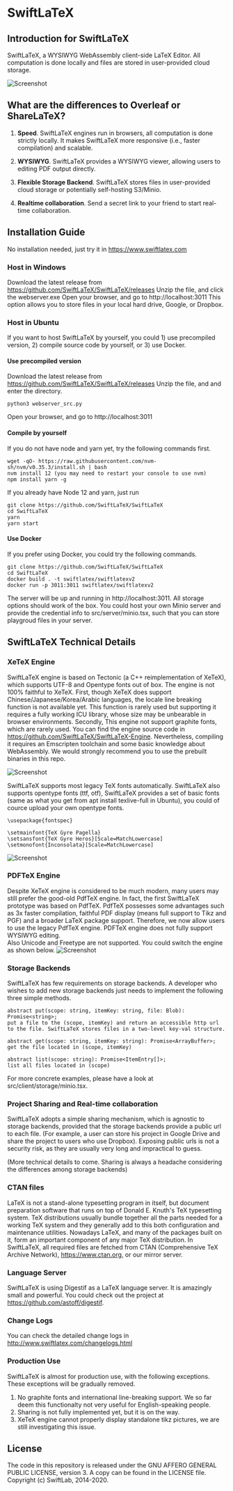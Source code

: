 # SwiftLaTeX

## Introduction for SwiftLaTeX

SwiftLaTeX, a WYSIWYG WebAssembly client-side LaTeX Editor. All computation is done locally and files are stored in user-provided cloud storage. 

![Screenshot](https://www.swiftlatex.com/images/screenshot-light.png)

## What are the differences to Overleaf or ShareLaTeX?

1. __Speed__. SwiftLaTeX engines run in browsers, all computation is done strictly locally. It makes SwiftLaTeX more responsive (i.e., faster compilation) and scalable.

2. __WYSIWYG__. SwiftLaTeX provides a WYSIWYG viewer, allowing users to editing PDF output directly.

3. __Flexible Storage Backend__. SwiftLaTeX stores files in user-provided cloud storage or potentially self-hosting S3/Minio. 

4. __Realtime collaboration__. Send a secret link to your friend to start real-time collaboration. 

## Installation Guide

No installation needed, just try it in https://www.swiftlatex.com

### Host in Windows
Download the latest release from https://github.com/SwiftLaTeX/SwiftLaTeX/releases
Unzip the file, and click the webserver.exe
Open your browser, and go to http://localhost:3011
This option allows you to store files in your local hard drive, Google, or Dropbox.

### Host in Ubuntu
If you want to host SwiftLaTeX by yourself, you could 1) use precompiled version, 2) compile source code by yourself, or 3) use Docker.

#### Use precompiled version 
Download the latest release from https://github.com/SwiftLaTeX/SwiftLaTeX/releases
Unzip the file, and and enter the directory.
```
python3 webserver_src.py
```
Open your browser, and go to http://localhost:3011

#### Compile by yourself
If you do not have node and yarn yet, try the following commands first.
```
wget -qO- https://raw.githubusercontent.com/nvm-sh/nvm/v0.35.3/install.sh | bash
nvm install 12 (you may need to restart your console to use nvm)
npm install yarn -g 
```

If you already have Node 12 and yarn, just run
```
git clone https://github.com/SwiftLaTeX/SwiftLaTeX
cd SwiftLaTeX
yarn
yarn start
```

#### Use Docker
If you prefer using Docker, you could try the following commands.
```
git clone https://github.com/SwiftLaTeX/SwiftLaTeX
cd SwiftLaTeX
docker build . -t swiftlatex/swiftlatexv2
docker run -p 3011:3011 swiftlatex/swiftlatexv2
```
The server will be up and running in http://localhost:3011.
All storage options should work of the box. You could host your own Minio server and provide the credential info to src/server/minio.tsx, such that you can store playgroud files in your server. 

## SwiftLaTeX Technical Details

### XeTeX Engine
SwiftLaTeX engine is based on Tectonic (a C++ reimplementation of XeTeX), which supports UTF-8 and Opentype fonts out of box.
The engine is not 100% faithful to XeTeX. 
First, though XeTeX does support Chinese/Japanese/Korea/Arabic languages, the locale line breaking function is not available yet. This function is rarely used but supporting it requires a fully working ICU library, whose size may be unbearable in browser environments.
Secondly, This engine not support graphite fonts, which are rarely used.
You can find the engine source code in https://github.com/SwiftLaTeX/SwiftLaTeX-Engine. Nevertheless, compiling it requires an Emscripten toolchain and some basic knowledge about WebAssembly. We would strongly recommend you to use the prebuilt binaries in this repo. 

![Screenshot](https://s3.swiftlatex.com/swiftlatex2/9FSa0rkYnHCWlA9ThUbeUYWKyE2A4yrK/asset/cn9tf1YLHmlocalhost_3011_editor.html_p_3D0KaL0q7np8(iPad_20Pro)_20(2).png)

SwiftLaTeX supports most legacy TeX fonts automatically. 
SwiftLaTeX also supports opentype fonts (ttf, otf), SwiftLaTeX provides a set of basic fonts (same as what you get from apt install texlive-full in Ubuntu), you could of cource upload your own opentype fonts.
```
\usepackage{fontspec}

\setmainfont{TeX Gyre Pagella}
\setsansfont{TeX Gyre Heros}[Scale=MatchLowercase]
\setmonofont{Inconsolata}[Scale=MatchLowercase]
```

![Screenshot](https://s3.swiftlatex.com/swiftlatex2/AWdSGuPe60mHwNXnzqDeuOLzWUgkaeaE/asset/localhost_3011_editor,html_p%3DMy_fancy_project,cCBkO57V(iPad_Pro).iBO26.png)

### PDFTeX Engine
Despite XeTeX engine is considered to be much modern, many users may still prefer the good-old PdfTeX engine.
In fact, the first SwiftLaTeX prototype was based on PdfTeX. 
PdfTeX possesses some advantages such as 3x faster compilation, faithful PDF display (means full support to Tikz and PGF) and a broader LaTeX package support.
Therefore, we now allow users to use the legacy PdfTeX engine. 
PDFTeX engine does not fully support WYSIWYG editing.  
Also Unicode and Freetype are not supported. You could switch the engine as shown below.
![Screenshot](https://s3.swiftlatex.com/swiftlatex2/7PWFAFkNUJsIqFbEj1rPdGWgqELHX1AH/asset/www,swiftlatex,com_editor,html_p%3D8hYjNAR9XQ.hhE3R.png)

### Storage Backends
SwiftLaTeX has few requirements on storage backends. A developer who wishes to add new storage backends just needs to implement the following three simple methods. 

```
abstract put(scope: string, itemKey: string, file: Blob): Promise<string>;
put a file to the (scope, itemKey) and return an accessible http url to the file. SwiftLaTeX stores files in a two-level key-val structure. 

abstract get(scope: string, itemKey: string): Promise<ArrayBuffer>;
get the file located in (scope, itemKey)

abstract list(scope: string): Promise<ItemEntry[]>;
list all files located in (scope)
```
For more concrete examples, please have a look at src/client/storage/minio.tsx.

### Project Sharing and Real-time collaboration 
SwiftLaTeX adopts a simple sharing mechanism, which is agnostic to storage backends, provided that the storage backends provide a public url to each file. (For example, a user can store his project in Google Drive and share the project to users who use Dropbox).
Exposing public urls is not a security risk, as they are usually very long and impractical to guess. 

(More technical details to come. Sharing is always a headache considering the differences among storage backends)


### CTAN files
LaTeX is not a stand-alone typesetting program in itself, but document preparation software that runs on top of Donald E. Knuth's TeX typesetting system. TeX distributions usually bundle together all the parts needed for a working TeX system and they generally add to this both configuration and maintenance utilities. Nowadays LaTeX, and many of the packages built on it, form an important component of any major TeX distribution. 
In SwiftLaTeX, all required files are fetched from CTAN (Comprehensive TeX Archive Network), https://www.ctan.org, or our mirror server. 

### Language Server
SwiftLaTeX is using Digestif as a LaTeX language server. It is amazingly small and powerful. You could check out the project at https://github.com/astoff/digestif.

### Change Logs
You can check the detailed change logs in http://www.swiftlatex.com/changelogs.html

### Production Use
SwiftLaTeX is almost for production use, with the following exceptions. These exceptions will be gradually removed.
1. No graphite fonts and international line-breaking support. We so far deem this functionalty not very useful for English-speaking people. 
2. Sharing is not fully implemented yet, but it is on the way. 
3. XeTeX engine cannot properly display standalone tikz pictures, we are still investigating this issue.
 
## License

The code in this repository is released under the GNU AFFERO GENERAL PUBLIC LICENSE, version 3. A copy can be found in the LICENSE file.
Copyright (c) SwiftLab, 2014-2020.
